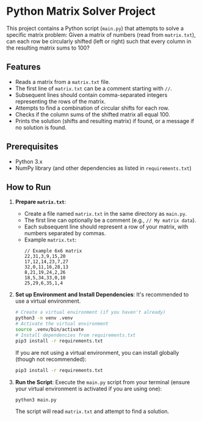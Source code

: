 # Python Matrix Solver Project

This project contains a Python script (`main.py`) that attempts to solve a specific matrix problem:
Given a matrix of numbers (read from `matrix.txt`), can each row be circularly shifted (left or right) such that every column in the resulting matrix sums to 100?

## Features

- Reads a matrix from a `matrix.txt` file.
- The first line of `matrix.txt` can be a comment starting with `//`.
- Subsequent lines should contain comma-separated integers representing the rows of the matrix.
- Attempts to find a combination of circular shifts for each row.
- Checks if the column sums of the shifted matrix all equal 100.
- Prints the solution (shifts and resulting matrix) if found, or a message if no solution is found.

## Prerequisites

- Python 3.x
- NumPy library (and other dependencies as listed in `requirements.txt`)

## How to Run

1.  **Prepare `matrix.txt`**:
    *   Create a file named `matrix.txt` in the same directory as `main.py`.
    *   The first line can optionally be a comment (e.g., `// My matrix data`).
    *   Each subsequent line should represent a row of your matrix, with numbers separated by commas.
    *   Example `matrix.txt`:
        ```
        // Example 6x6 matrix
        22,31,3,9,15,20
        17,12,14,23,7,27
        32,0,11,16,28,13
        8,21,19,24,2,26
        18,5,34,33,0,10
        25,29,6,35,1,4
        ```

2.  **Set up Environment and Install Dependencies**:
    It's recommended to use a virtual environment.
    ```bash
    # Create a virtual environment (if you haven't already)
    python3 -m venv .venv
    # Activate the virtual environment
    source .venv/bin/activate 
    # Install dependencies from requirements.txt
    pip3 install -r requirements.txt
    ```
    If you are not using a virtual environment, you can install globally (though not recommended):
    ```bash
    pip3 install -r requirements.txt
    ```

3.  **Run the Script**:
    Execute the `main.py` script from your terminal (ensure your virtual environment is activated if you are using one):
    ```bash
    python3 main.py
    ```
    The script will read `matrix.txt` and attempt to find a solution.
